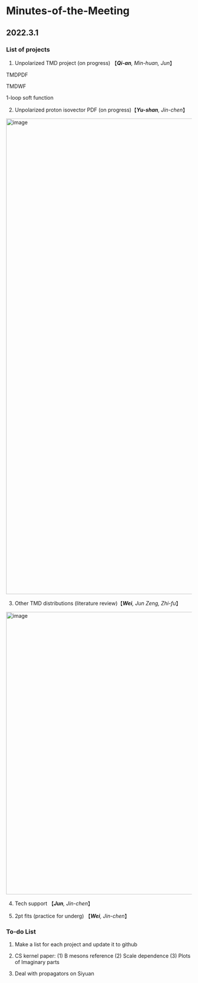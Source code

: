 # Minutes-of-the-Meeting

## 2022.3.1

### List of projects

1. Unpolarized TMD project (on progress) 【***Qi-an**, Min-huan, Jun*】


TMDPDF

TMDWF

1-loop soft function

2. Unpolarized proton isovector PDF (on progress)【***Yu-shan**, Jin-chen*】

<img width="1290" alt="image" src="https://user-images.githubusercontent.com/61530178/156086241-13507c53-be46-4724-9b66-40575d9d27bc.png">

3. Other TMD distributions (literature review)【***Wei**, Jun Zeng, Zhi-fu*】

<img width="766" alt="image" src="https://user-images.githubusercontent.com/61530178/156087162-a1df3f63-3548-4ce8-9149-9f3fc8e77c89.png">

4. Tech support 【***Jun**, Jin-chen*】

5. 2pt fits (practice for underg) 【***Wei**, Jin-chen*】


### To-do List

1. Make a list for each project and update it to github

2. CS kernel paper: (1) B mesons reference (2) Scale dependence (3) Plots of Imaginary parts

3. Deal with propagators on Siyuan

